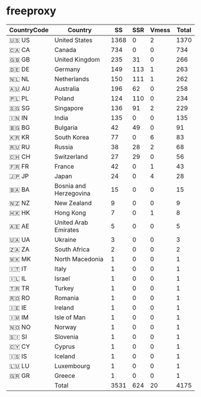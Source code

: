 # freeproxy

|CountryCode|Country|SS|SSR|Vmess|Total|
|  ----  | ----  |  ----  | ----  |  ----  | ----  |
|🇺🇸 US|United States|1368|0|2|1370|
|🇨🇦 CA|Canada|734|0|0|734|
|🇬🇧 GB|United Kingdom|235|31|0|266|
|🇩🇪 DE|Germany|149|113|1|263|
|🇳🇱 NL|Netherlands|150|111|1|262|
|🇦🇺 AU|Australia|196|62|0|258|
|🇵🇱 PL|Poland|124|110|0|234|
|🇸🇬 SG|Singapore|136|91|2|229|
|🇮🇳 IN|India|135|0|0|135|
|🇧🇬 BG|Bulgaria|42|49|0|91|
|🇰🇷 KR|South Korea|77|0|6|83|
|🇷🇺 RU|Russia|38|28|2|68|
|🇨🇭 CH|Switzerland|27|29|0|56|
|🇫🇷 FR|France|42|0|1|43|
|🇯🇵 JP|Japan|24|0|4|28|
|🇧🇦 BA|Bosnia and Herzegovina|15|0|0|15|
|🇳🇿 NZ|New Zealand|9|0|0|9|
|🇭🇰 HK|Hong Kong|7|0|1|8|
|🇦🇪 AE|United Arab Emirates|5|0|0|5|
|🇺🇦 UA|Ukraine|3|0|0|3|
|🇿🇦 ZA|South Africa|2|0|0|2|
|🇲🇰 MK|North Macedonia|1|0|0|1|
|🇮🇹 IT|Italy|1|0|0|1|
|🇮🇱 IL|Israel|1|0|0|1|
|🇹🇷 TR|Turkey|1|0|0|1|
|🇷🇴 RO|Romania|1|0|0|1|
|🇮🇪 IE|Ireland|1|0|0|1|
|🇮🇲 IM|Isle of Man|1|0|0|1|
|🇳🇴 NO|Norway|1|0|0|1|
|🇸🇮 SI|Slovenia|1|0|0|1|
|🇨🇾 CY|Cyprus|1|0|0|1|
|🇮🇸 IS|Iceland|1|0|0|1|
|🇱🇺 LU|Luxembourg|1|0|0|1|
|🇬🇷 GR|Greece|1|0|0|1|
||Total|3531|624|20|4175|
